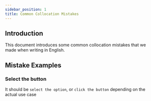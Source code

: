 ```yaml
---
sidebar_position: 1
title: Common Collocation Mistakes
---
```


## Introduction

This document introduces some common collocation mistakes that we made when writing in English.

## Mistake Examples

### Select the button

It should be `select the option`, or `click the button` depending on the actual use case


